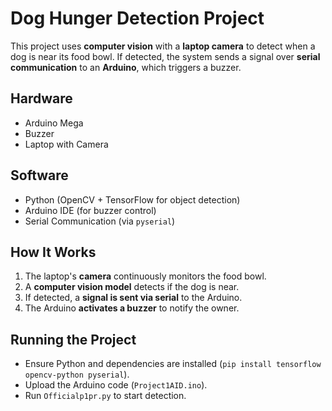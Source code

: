 # Dog Hunger Detection Project  

This project uses **computer vision** with a **laptop camera** to detect when a dog is near its food bowl. If detected, the system sends a signal over **serial communication** to an **Arduino**, which triggers a buzzer.  

## Hardware  
- Arduino Mega  
- Buzzer  
- Laptop with Camera  

## Software  
- Python (OpenCV + TensorFlow for object detection)  
- Arduino IDE (for buzzer control)  
- Serial Communication (via `pyserial`)  

## How It Works  
1. The laptop's **camera** continuously monitors the food bowl.  
2. A **computer vision model** detects if the dog is near.  
3. If detected, a **signal is sent via serial** to the Arduino.  
4. The Arduino **activates a buzzer** to notify the owner.  

## Running the Project  
- Ensure Python and dependencies are installed (`pip install tensorflow opencv-python pyserial`).  
- Upload the Arduino code (`Project1AID.ino`).  
- Run `Officialp1pr.py` to start detection. 
